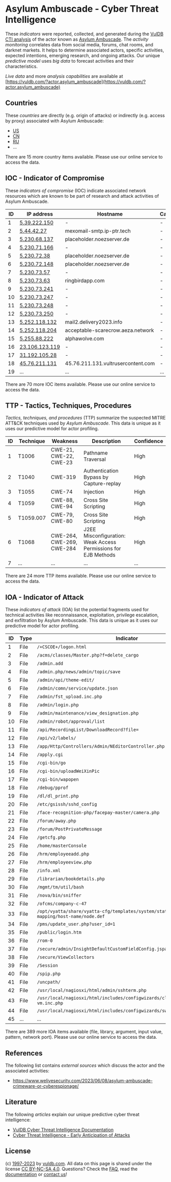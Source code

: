 # Asylum Ambuscade - Cyber Threat Intelligence

These _indicators_ were reported, collected, and generated during the [VulDB CTI analysis](https://vuldb.com/?kb.cti) of the actor known as [Asylum Ambuscade](https://vuldb.com/?actor.asylum_ambuscade). The _activity monitoring_ correlates data from social media, forums, chat rooms, and darknet markets. It helps to determine associated actors, specific activities, expected intentions, emerging research, and ongoing attacks. Our unique _predictive model_ uses _big data_ to forecast activities and their characteristics.

_Live data_ and more _analysis capabilities_ are available at [https://vuldb.com/?actor.asylum_ambuscade](https://vuldb.com/?actor.asylum_ambuscade)

## Countries

These _countries_ are directly (e.g. origin of attacks) or indirectly (e.g. access by proxy) associated with Asylum Ambuscade:

* [US](https://vuldb.com/?country.us)
* [CN](https://vuldb.com/?country.cn)
* [RU](https://vuldb.com/?country.ru)
* ...

There are 15 more country items available. Please use our online service to access the data.

## IOC - Indicator of Compromise

These _indicators of compromise_ (IOC) indicate associated network resources which are known to be part of research and attack activities of Asylum Ambuscade.

ID | IP address | Hostname | Campaign | Confidence
-- | ---------- | -------- | -------- | ----------
1 | [5.39.222.150](https://vuldb.com/?ip.5.39.222.150) | - | - | High
2 | [5.44.42.27](https://vuldb.com/?ip.5.44.42.27) | mexomail-smtp.ip-ptr.tech | - | High
3 | [5.230.68.137](https://vuldb.com/?ip.5.230.68.137) | placeholder.noezserver.de | - | High
4 | [5.230.71.166](https://vuldb.com/?ip.5.230.71.166) | - | - | High
5 | [5.230.72.38](https://vuldb.com/?ip.5.230.72.38) | placeholder.noezserver.de | - | High
6 | [5.230.72.148](https://vuldb.com/?ip.5.230.72.148) | placeholder.noezserver.de | - | High
7 | [5.230.73.57](https://vuldb.com/?ip.5.230.73.57) | - | - | High
8 | [5.230.73.63](https://vuldb.com/?ip.5.230.73.63) | ringbirdapp.com | - | High
9 | [5.230.73.241](https://vuldb.com/?ip.5.230.73.241) | - | - | High
10 | [5.230.73.247](https://vuldb.com/?ip.5.230.73.247) | - | - | High
11 | [5.230.73.248](https://vuldb.com/?ip.5.230.73.248) | - | - | High
12 | [5.230.73.250](https://vuldb.com/?ip.5.230.73.250) | - | - | High
13 | [5.252.118.132](https://vuldb.com/?ip.5.252.118.132) | mail2.delivery2023.info | - | High
14 | [5.252.118.204](https://vuldb.com/?ip.5.252.118.204) | acceptable-scarecrow.aeza.network | - | High
15 | [5.255.88.222](https://vuldb.com/?ip.5.255.88.222) | alphawolve.com | - | High
16 | [23.106.123.119](https://vuldb.com/?ip.23.106.123.119) | - | - | High
17 | [31.192.105.28](https://vuldb.com/?ip.31.192.105.28) | - | - | High
18 | [45.76.211.131](https://vuldb.com/?ip.45.76.211.131) | 45.76.211.131.vultrusercontent.com | - | High
19 | ... | ... | ... | ...

There are 70 more IOC items available. Please use our online service to access the data.

## TTP - Tactics, Techniques, Procedures

_Tactics, techniques, and procedures_ (TTP) summarize the suspected MITRE ATT&CK techniques used by _Asylum Ambuscade_. This data is unique as it uses our predictive model for actor profiling.

ID | Technique | Weakness | Description | Confidence
-- | --------- | -------- | ----------- | ----------
1 | T1006 | CWE-21, CWE-22, CWE-23 | Pathname Traversal | High
2 | T1040 | CWE-319 | Authentication Bypass by Capture-replay | High
3 | T1055 | CWE-74 | Injection | High
4 | T1059 | CWE-88, CWE-94 | Cross Site Scripting | High
5 | T1059.007 | CWE-79, CWE-80 | Cross Site Scripting | High
6 | T1068 | CWE-264, CWE-269, CWE-284 | J2EE Misconfiguration: Weak Access Permissions for EJB Methods | High
7 | ... | ... | ... | ...

There are 24 more TTP items available. Please use our online service to access the data.

## IOA - Indicator of Attack

These _indicators of attack_ (IOA) list the potential fragments used for technical activities like reconnaissance, exploitation, privilege escalation, and exfiltration by Asylum Ambuscade. This data is unique as it uses our predictive model for actor profiling.

ID | Type | Indicator | Confidence
-- | ---- | --------- | ----------
1 | File | `/+CSCOE+/logon.html` | High
2 | File | `/acms/classes/Master.php?f=delete_cargo` | High
3 | File | `/admin.add` | Medium
4 | File | `/admin.php/news/admin/topic/save` | High
5 | File | `/admin/api/theme-edit/` | High
6 | File | `/admin/comn/service/update.json` | High
7 | File | `/admin/fst_upload.inc.php` | High
8 | File | `/admin/login.php` | High
9 | File | `/admin/maintenance/view_designation.php` | High
10 | File | `/admin/robot/approval/list` | High
11 | File | `/api/RecordingList/DownloadRecord?file=` | High
12 | File | `/api/v2/labels/` | High
13 | File | `/app/Http/Controllers/Admin/NEditorController.php` | High
14 | File | `/apply.cgi` | Medium
15 | File | `/cgi-bin/go` | Medium
16 | File | `/cgi-bin/uploadWeiXinPic` | High
17 | File | `/cgi-bin/wapopen` | High
18 | File | `/debug/pprof` | Medium
19 | File | `/dl/dl_print.php` | High
20 | File | `/etc/gsissh/sshd_config` | High
21 | File | `/face-recognition-php/facepay-master/camera.php` | High
22 | File | `/forum/away.php` | High
23 | File | `/forum/PostPrivateMessage` | High
24 | File | `/getcfg.php` | Medium
25 | File | `/home/masterConsole` | High
26 | File | `/hrm/employeeadd.php` | High
27 | File | `/hrm/employeeview.php` | High
28 | File | `/info.xml` | Medium
29 | File | `/librarian/bookdetails.php` | High
30 | File | `/mgmt/tm/util/bash` | High
31 | File | `/nova/bin/sniffer` | High
32 | File | `/ofcms/company-c-47` | High
33 | File | `/opt/vyatta/share/vyatta-cfg/templates/system/static-host-mapping/host-name/node.def` | High
34 | File | `/pms/update_user.php?user_id=1` | High
35 | File | `/public/login.htm` | High
36 | File | `/rom-0` | Low
37 | File | `/secure/admin/InsightDefaultCustomFieldConfig.jspa` | High
38 | File | `/secure/ViewCollectors` | High
39 | File | `/Session` | Medium
40 | File | `/spip.php` | Medium
41 | File | `/uncpath/` | Medium
42 | File | `/usr/local/nagiosxi/html/admin/sshterm.php` | High
43 | File | `/usr/local/nagiosxi/html/includes/configwizards/cloud-vm/cloud-vm.inc.php` | High
44 | File | `/usr/local/nagiosxi/html/includes/configwizards/switch/switch.inc.php` | High
45 | ... | ... | ...

There are 389 more IOA items available (file, library, argument, input value, pattern, network port). Please use our online service to access the data.

## References

The following list contains _external sources_ which discuss the actor and the associated activities:

* https://www.welivesecurity.com/2023/06/08/asylum-ambuscade-crimeware-or-cyberespionage/

## Literature

The following _articles_ explain our unique predictive cyber threat intelligence:

* [VulDB Cyber Threat Intelligence Documentation](https://vuldb.com/?kb.cti)
* [Cyber Threat Intelligence - Early Anticipation of Attacks](https://www.scip.ch/en/?labs.20201022)

## License

(c) [1997-2023](https://vuldb.com/?kb.changelog) by [vuldb.com](https://vuldb.com/?kb.about). All data on this page is shared under the license [CC BY-NC-SA 4.0](https://creativecommons.org/licenses/by-nc-sa/4.0/). Questions? Check the [FAQ](https://vuldb.com/?kb.faq), read the [documentation](https://vuldb.com/?kb) or [contact us](https://vuldb.com/?contact)!
